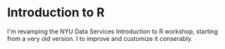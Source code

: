# Introduction to R

I'm revamping the NYU Data Services Introduction to R workshop, starting from a very old version. I to improve and customize it conserably.
